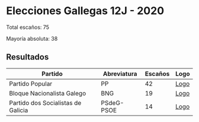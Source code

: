 # Elecciones Gallegas 12J - 2020

Total escaños: 75

Mayoría absoluta: 38

## Resultados

| Partido | Abreviatura | Escaños | Logo |
| - | - | - | - |
| Partido Popular | PP | 42 | [Logo](https://github.com/playzzz/Pactos/blob/master/Logos/PP.jpg?raw=true)
| Bloque Nacionalista Galego | BNG | 19 | [Logo](https://github.com/playzzz/Pactos/blob/master/Logos/BNG.jpg?raw=true)
| Partido dos Socialistas de Galicia | PSdeG-PSOE | 14 | [Logo](https://github.com/playzzz/Pactos/blob/master/Logos/PSOE.jpg?raw=true)
